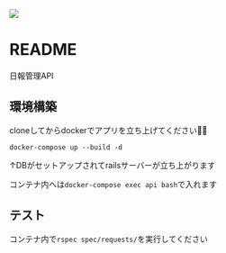 ![](https://github.com/HiroVodka/sample_api/workflows/rspec/badge.svg)
# README
日報管理API

## 環境構築
cloneしてからdockerでアプリを立ち上げてください🙇‍♀️

`docker-compose up --build -d`

↑DBがセットアップされてrailsサーバーが立ち上がります

コンテナ内へは`docker-compose exec api bash`で入れます

## テスト
コンテナ内で`rspec spec/requests/`を実行してください
